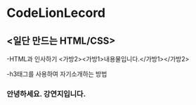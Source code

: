 ﻿# CodeLionLecord
## <일단 만드는 HTML/CSS>

-HTML과 인사하기
<가방2><가방1>내용물입니다.</가방1></가방2>

-h3태그를 사용하여 자기소개하는 방법
<!DOCTYPE html>
<html>
<head>
    <meta charset="UTF-8">
    <title>자기 소개하기</title>
</head>
<body>
    <section>
        <h3>안녕하세요. 강연지입니다.</h3>
    </section>
</body>
</html>

